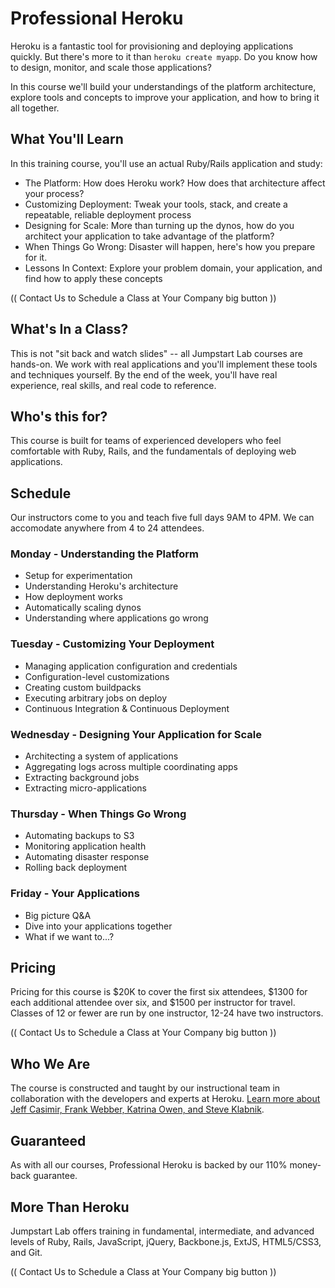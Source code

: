 # Professional Heroku

Heroku is a fantastic tool for provisioning and deploying applications quickly. But there's more to it than `heroku create myapp`. Do you know how to design, monitor, and scale those applications?

In this course we'll build your understandings of the platform architecture, explore tools and concepts to improve your application, and how to bring it all together.

## What You'll Learn

In this training course, you'll use an actual Ruby/Rails application and study:

* The Platform: How does Heroku work? How does that architecture affect your process?
* Customizing Deployment: Tweak your tools, stack, and create a repeatable, reliable deployment process
* Designing for Scale: More than turning up the dynos, how do you architect your application to take advantage of the platform?
* When Things Go Wrong: Disaster will happen, here's how you prepare for it.
* Lessons In Context: Explore your problem domain, your application, and find how to apply these concepts

(( Contact Us to Schedule a Class at Your Company big button ))

## What's In a Class?

This is not "sit back and watch slides" -- all Jumpstart Lab courses are hands-on. We work with real applications and you'll implement these tools and techniques yourself. By the end of the week, you'll have real experience, real skills, and real code to reference.

## Who's this for?

This course is built for teams of experienced developers who feel comfortable with Ruby, Rails, and the fundamentals of deploying web applications.

## Schedule

Our instructors come to you and teach five full days 9AM to 4PM. We can accomodate anywhere from 4 to 24 attendees.

### Monday - Understanding the Platform

* Setup for experimentation
* Understanding Heroku's architecture
* How deployment works
* Automatically scaling dynos
* Understanding where applications go wrong

### Tuesday - Customizing Your Deployment

* Managing application configuration and credentials
* Configuration-level customizations
* Creating custom buildpacks
* Executing arbitrary jobs on deploy
* Continuous Integration & Continuous Deployment

### Wednesday - Designing Your Application for Scale

* Architecting a system of applications
* Aggregating logs across multiple coordinating apps
* Extracting background jobs
* Extracting micro-applications

### Thursday - When Things Go Wrong

* Automating backups to S3
* Monitoring application health
* Automating disaster response
* Rolling back deployment

### Friday - Your Applications

* Big picture Q&A
* Dive into your applications together
* What if we want to...?

## Pricing

Pricing for this course is $20K to cover the first six attendees, $1300 for each additional attendee over six, and $1500 per instructor for travel. Classes of 12 or fewer are run by one instructor, 12-24 have two instructors.

(( Contact Us to Schedule a Class at Your Company big button ))

## Who We Are

The course is constructed and taught by our instructional team in collaboration with the developers and experts at Heroku. [Learn more about Jeff Casimir, Frank Webber, Katrina Owen, and Steve Klabnik](/team).

## Guaranteed

As with all our courses, Professional Heroku is backed by our 110% money-back guarantee.

## More Than Heroku

Jumpstart Lab offers training in fundamental, intermediate, and advanced levels of Ruby, Rails, JavaScript, jQuery, Backbone.js, ExtJS, HTML5/CSS3, and Git. 

(( Contact Us to Schedule a Class at Your Company big button ))